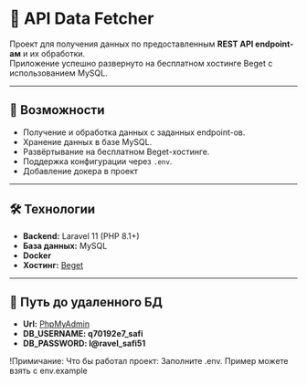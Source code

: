 # 📡 API Data Fetcher

Проект для получения данных по предоставленным **REST API endpoint-ам** и их обработки.  
Приложение успешно развернуто на бесплатном хостинге Beget с использованием MySQL.

---

## 🚀 Возможности
- Получение и обработка данных с заданных endpoint-ов.
- Хранение данных в базе MySQL.
- Развёртывание на бесплатном Beget-хостинге.
- Поддержка конфигурации через `.env`.
- Добавление докера в проект
---

## 🛠 Технологии
- **Backend:** Laravel 11 (PHP 8.1+)
- **База данных:** MySQL
- **Docker**
- **Хостинг:** [Beget](https://beget.com)  

---

## 📂 Путь до удаленного БД
- **Url:** [PhpMyAdmin](https://free29.beget.com/phpMyAdmin/db_structure.php?server=1&db=q70192e7_safi)
- **DB_USERNAME: q70192e7_safi**
- **DB_PASSWORD: l@ravel_safi51**

!Примичание: Что бы работал проект:
Заполните .env. Пример можете взять с env.example
